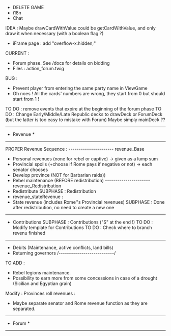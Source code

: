 * DELETE GAME
* i18n
* Chat

IDEA :
Maybe drawCardWithValue could be getCardWithValue, and only draw it when necessary (with a boolean flag ?)
* iFrame page : add "overflow-x:hidden;"

CURRENT :
- Forum phase. See /docs for details on bidding
- Files : action_forum.twig

BUG :
- Prevent player from entering the same party name in ViewGame
- Oh noes ! All the cards' numbers are wrong, they start from 0 but should start from 1 !

TO DO : remove events that expire at the beginning of the forum phase
TO DO : Change Early/Middle/Late Republic decks to drawDeck or ForumDeck (but the latter is too easy to mistake with Forum) Maybe simply mainDeck ??

***********
* Revenue *
***********

PROPER Revenue Sequence :
---------------------- revenue_Base
- Personal revenues (none for rebel or captive) -> given as a lump sum
- Provincial spoils (+choose if Rome pays if negative or not) -> each senator chooses
- Develop province (NOT for Barbarian raids))
- Rebel maintenance (BEFORE redistribution)
---------------------- revenue_Redistribution
- Redistribute SUBPHASE : Redistribution
- revenue_stateRevenue :
- State revenue (includes Rome''s Provincial revenues) SUBPHASE : Done after redistribution, no need to create a new one
----------------------
- Contributions SUBPHASE : Contributions ("S" at the end !)
TO DO : Modify template for Contributions
TO DO : Check where to branch revenu finished
----------------------
- Debits (Maintenance, active conflicts, land bills)
- Returning governors
/---------------------------/

TO ADD :
- Rebel legions maintenance.
- Possibility to earn more from some concessions in case of a drought (Sicilian and Egyptian grain)

Modify : Provinces roll revenues :
- Maybe separate senator and Rome revenue function as they are separated.

***********
*  Forum  *
***********

